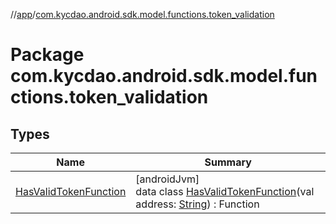//[app](../../index.md)/[com.kycdao.android.sdk.model.functions.token_validation](index.md)

# Package com.kycdao.android.sdk.model.functions.token_validation

## Types

| Name | Summary |
|---|---|
| [HasValidTokenFunction](-has-valid-token-function/index.md) | [androidJvm]<br>data class [HasValidTokenFunction](-has-valid-token-function/index.md)(val address: [String](https://kotlinlang.org/api/latest/jvm/stdlib/kotlin/-string/index.html)) : Function |
